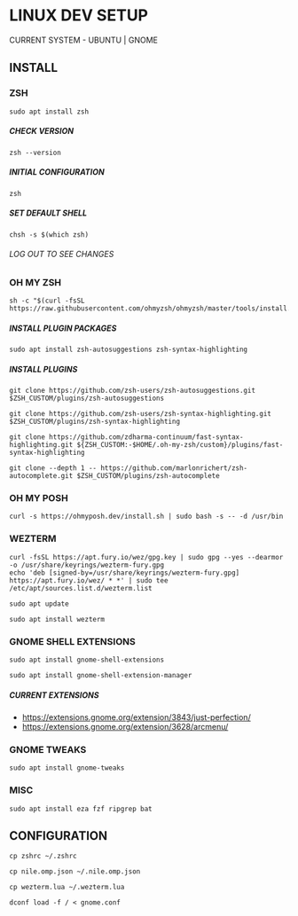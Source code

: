 # LINUX DEV SETUP

CURRENT SYSTEM - UBUNTU | GNOME

## INSTALL

### ZSH

```
sudo apt install zsh
```

##### CHECK VERSION

```
zsh --version
```

##### INITIAL CONFIGURATION

```
zsh
```

##### SET DEFAULT SHELL

```
chsh -s $(which zsh)
```

###### LOG OUT TO SEE CHANGES

### OH MY ZSH

```
sh -c "$(curl -fsSL https://raw.githubusercontent.com/ohmyzsh/ohmyzsh/master/tools/install.sh)"
```

##### INSTALL PLUGIN PACKAGES

```
sudo apt install zsh-autosuggestions zsh-syntax-highlighting
```

##### INSTALL PLUGINS

```
git clone https://github.com/zsh-users/zsh-autosuggestions.git $ZSH_CUSTOM/plugins/zsh-autosuggestions
```

```
git clone https://github.com/zsh-users/zsh-syntax-highlighting.git $ZSH_CUSTOM/plugins/zsh-syntax-highlighting
```

```
git clone https://github.com/zdharma-continuum/fast-syntax-highlighting.git ${ZSH_CUSTOM:-$HOME/.oh-my-zsh/custom}/plugins/fast-syntax-highlighting
```

```
git clone --depth 1 -- https://github.com/marlonrichert/zsh-autocomplete.git $ZSH_CUSTOM/plugins/zsh-autocomplete
```

### OH MY POSH

```
curl -s https://ohmyposh.dev/install.sh | sudo bash -s -- -d /usr/bin
```

### WEZTERM

```
curl -fsSL https://apt.fury.io/wez/gpg.key | sudo gpg --yes --dearmor -o /usr/share/keyrings/wezterm-fury.gpg
echo 'deb [signed-by=/usr/share/keyrings/wezterm-fury.gpg] https://apt.fury.io/wez/ * *' | sudo tee /etc/apt/sources.list.d/wezterm.list
```

```
sudo apt update
```

```
sudo apt install wezterm
```

### GNOME SHELL EXTENSIONS

```
sudo apt install gnome-shell-extensions
```

```
sudo apt install gnome-shell-extension-manager
```

##### CURRENT EXTENSIONS

- https://extensions.gnome.org/extension/3843/just-perfection/
- https://extensions.gnome.org/extension/3628/arcmenu/

### GNOME TWEAKS

```
sudo apt install gnome-tweaks
```

### MISC
```
sudo apt install eza fzf ripgrep bat
```

## CONFIGURATION

```
cp zshrc ~/.zshrc
```

```
cp nile.omp.json ~/.nile.omp.json
```

```
cp wezterm.lua ~/.wezterm.lua
```

```
dconf load -f / < gnome.conf
```
